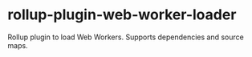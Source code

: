 # rollup-plugin-web-worker-loader
Rollup plugin to load Web Workers. Supports dependencies and source maps.
